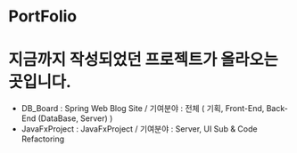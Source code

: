 # PortFolio
# 지금까지 작성되었던 프로젝트가 올라오는 곳입니다.


- DB_Board : Spring Web Blog Site / 기여분야 : 전체 ( 기획, Front-End, Back-End (DataBase, Server) )
- JavaFxProject : JavaFxProject / 기여분야 : Server, UI Sub & Code Refactoring 

